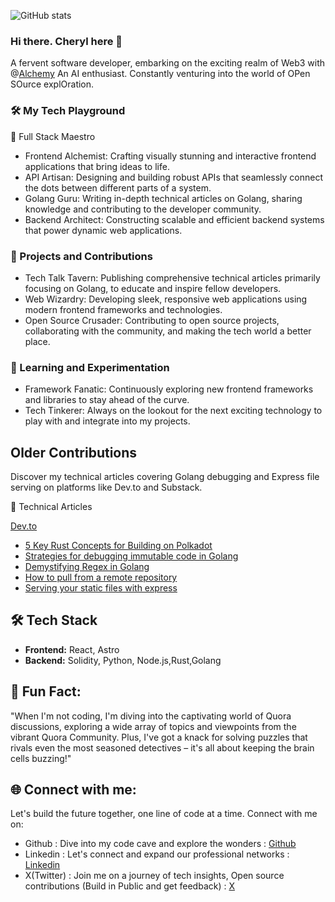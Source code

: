 ![GitHub stats](https://github-readme-stats.vercel.app/api?username=Cherrypick14&show_icons=true&theme=radical&show=prs_merged,prs_merged_percentage&visible=contribs&card_width=465)

### Hi there. Cheryl here 👋
A fervent software developer, embarking on the exciting realm of Web3 with @[Alchemy](https://www.alchemy.com/) An AI enthusiast. Constantly venturing into the world of OPen SOurce explOration.

### 🛠️ My Tech Playground
🌟 Full Stack Maestro

  - Frontend Alchemist: Crafting visually stunning and interactive frontend applications that bring ideas to life.
  - API Artisan: Designing and building robust APIs that seamlessly connect the dots between different parts of a system.
  - Golang Guru: Writing in-depth technical articles on Golang, sharing knowledge and contributing to the developer community.
  - Backend Architect: Constructing scalable and efficient backend systems that power dynamic web applications.
    
### 🚀 Projects and Contributions

  - Tech Talk Tavern: Publishing comprehensive technical articles primarily focusing on Golang, to educate and inspire fellow developers.
  - Web Wizardry: Developing sleek, responsive web applications using modern frontend frameworks and technologies.
  - Open Source Crusader: Contributing to open source projects, collaborating with the community, and making the tech world a better place.

### 🧠 Learning and Experimentation
  - Framework Fanatic: Continuously exploring new frontend frameworks and libraries to stay ahead of the curve.
  - Tech Tinkerer: Always on the lookout for the next exciting technology to play with and integrate into my projects.

## Older Contributions
Discover my technical articles covering Golang debugging and Express file serving on platforms like Dev.to and Substack.
  
  🔖 Technical Articles
  
[  Dev.to](https://dev.to/cherrypick14)

  -  [5 Key Rust Concepts for Building on Polkadot](https://dev.to/cherrypick14/5-rust-concepts-you-must-understand-when-building-on-polkadot-2f4o)
  -  [Strategies for debugging immutable code in Golang](https://dev.to/cherrypick14/strategies-for-debugging-immutable-code-1a8b)
  -  [Demystifying Regex in Golang](https://dev.to/cherrypick14/demystifying-regex-in-go-4clf)
  -  [How to pull from a remote repository](https://dev.to/cherrypick14/how-to-pull-from-a-remote-repository-2g52)
  -  [Serving your static files with express](https://dev.to/cherrypick14/serving-your-static-files-with-express-5g00)


## 🛠 Tech Stack

- **Frontend:** React, Astro
- **Backend:** Solidity, Python, Node.js,Rust,Golang
  
## 🌟 Fun Fact:

"When I'm not coding, I'm diving into the captivating world of Quora discussions, exploring a wide array of topics and viewpoints from the vibrant Quora Community. Plus, I've got a knack for solving puzzles that rivals even the most seasoned detectives – it's all about keeping the brain cells buzzing!"


## 🌐 Connect with me:
Let's build the future together, one line of code at a time. Connect with me on:

- Github :  Dive into my code cave and explore the wonders : [Github](https://github.com/Cherrypick14)
- Linkedin : Let's connect and expand our professional networks : [Linkedin]( https://www.linkedin.com/in/cheryl-owala-423731191/)
- X(Twitter) : Join me on a journey of tech insights, Open source contributions (Build in Public and get feedback) : [X](https://x.com/OwalaCheryl)


<!--
**Cherrypick14/Cherrypick14** is a ✨ _special_ ✨ repository because its `README.md` (this file) appears on your GitHub profile.

Here are some ideas to get you started:

- 🔭 I’m currently working on ...
- 🌱 I’m currently learning ...
- 👯 I’m looking to collaborate on ...
- 🤔 I’m looking for help with ...
- 💬 Ask me about ...
- 📫 How to reach me: ...
- 😄 Pronouns: ...
- ⚡ Fun fact: ...
-->
